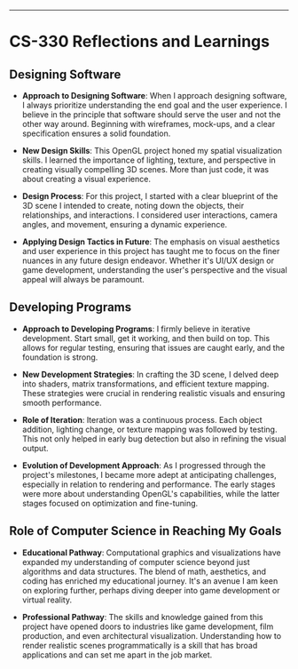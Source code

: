 ---

# CS-330 Reflections and Learnings

## Designing Software

- **Approach to Designing Software**: When I approach designing software, I always prioritize understanding the end goal and the user experience. I believe in the principle that software should serve the user and not the other way around. Beginning with wireframes, mock-ups, and a clear specification ensures a solid foundation.

- **New Design Skills**: This OpenGL project honed my spatial visualization skills. I learned the importance of lighting, texture, and perspective in creating visually compelling 3D scenes. More than just code, it was about creating a visual experience.

- **Design Process**: For this project, I started with a clear blueprint of the 3D scene I intended to create, noting down the objects, their relationships, and interactions. I considered user interactions, camera angles, and movement, ensuring a dynamic experience.

- **Applying Design Tactics in Future**: The emphasis on visual aesthetics and user experience in this project has taught me to focus on the finer nuances in any future design endeavor. Whether it's UI/UX design or game development, understanding the user's perspective and the visual appeal will always be paramount.

## Developing Programs

- **Approach to Developing Programs**: I firmly believe in iterative development. Start small, get it working, and then build on top. This allows for regular testing, ensuring that issues are caught early, and the foundation is strong.

- **New Development Strategies**: In crafting the 3D scene, I delved deep into shaders, matrix transformations, and efficient texture mapping. These strategies were crucial in rendering realistic visuals and ensuring smooth performance.

- **Role of Iteration**: Iteration was a continuous process. Each object addition, lighting change, or texture mapping was followed by testing. This not only helped in early bug detection but also in refining the visual output.

- **Evolution of Development Approach**: As I progressed through the project's milestones, I became more adept at anticipating challenges, especially in relation to rendering and performance. The early stages were more about understanding OpenGL's capabilities, while the latter stages focused on optimization and fine-tuning.

## Role of Computer Science in Reaching My Goals

- **Educational Pathway**: Computational graphics and visualizations have expanded my understanding of computer science beyond just algorithms and data structures. The blend of math, aesthetics, and coding has enriched my educational journey. It's an avenue I am keen on exploring further, perhaps diving deeper into game development or virtual reality.

- **Professional Pathway**: The skills and knowledge gained from this project have opened doors to industries like game development, film production, and even architectural visualization. Understanding how to render realistic scenes programmatically is a skill that has broad applications and can set me apart in the job market.